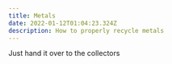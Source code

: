 ```yaml
---
title: Metals
date: 2022-01-12T01:04:23.324Z
description: How to properly recycle metals
---
```

<!--StartFragment-->

Just hand it over to the collectors



<!--EndFragment-->